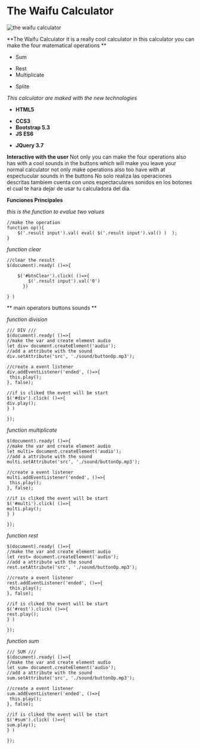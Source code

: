 # The Waifu Calculator 

![the waifu calculator](https://i.imgur.com/Fqyawnp.png)

**The Waifu Calculator it is a really cool calculator
in this calculator you can make the four matematical operations
**

- Sum
* Rest
* Multiplicate
+ Splite


*This calculator are maked with the new technologies*

- **HTML5**
* **CCS3**
* **Bootstrap 5.3**
* **JS ES6**
+ **JQuery 3.7** 

**Interactive with the user**
Not only you can make the four operations also
has with a cool sounds in the buttons
which will make you leave your normal calculator
not only make operations also too 
have with at espectucular sounds in the buttons
No solo realiza las operaciones descritas tambiem
cuenta con unos espectaculares sonidos en los botones
el cual te hara dejar de usar tu calculadora del dia.

**Funciones Principales**

*this is the function to evalue two values*
```
//make the operation
function op(){
    $('.result input').val( eval( $('.result input').val() )  );
}
```

*function clear*
```
//clear the result
$(document).ready( ()=>{

    $('#btnClear').click( ()=>{
        $('.result input').val('0')
      })

} )
```
** main operators buttons sounds **

*function division*
```
/// DIV ///
$(document).ready( ()=>{
//make the var and create element audio
let div= document.createElement('audio');
//add a attribute with the sound
div.setAttribute('src', './sound/buttonOp.mp3');

//create a event listener
div.addEventListener('ended', ()=>{
 this.play();
}, false);

//if is cliked the event will be start
$('#div').click( ()=>{
div.play();
} )

});
```

*function multiplicate*
```
$(document).ready( ()=>{
//make the var and create element audio
let multi= document.createElement('audio');
//add a attribute with the sound
multi.setAttribute('src', './sound/buttonOp.mp3');

//create a event listener
multi.addEventListener('ended', ()=>{
 this.play();
}, false);

//if is cliked the event will be start
$('#multi').click( ()=>{
multi.play();
} )

});
```

*function rest*
```
$(document).ready( ()=>{
//make the var and create element audio
let rest= document.createElement('audio');
//add a attribute with the sound
rest.setAttribute('src', './sound/buttonOp.mp3');

//create a event listener
rest.addEventListener('ended', ()=>{
 this.play();
}, false);

//if is cliked the event will be start
$('#rest').click( ()=>{
rest.play();
} )

});

```

*function sum*
```
/// SUM ///
$(document).ready( ()=>{
//make the var and create element audio
let sum= document.createElement('audio');
//add a attribute with the sound
sum.setAttribute('src', './sound/buttonOp.mp3');

//create a event listener
sum.addEventListener('ended', ()=>{
 this.play();
}, false);

//if is cliked the event will be start
$('#sum').click( ()=>{
sum.play();
} )

});
```
